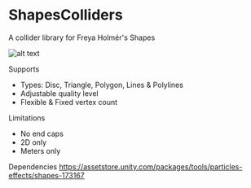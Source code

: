 # ShapesColliders
A collider library for Freya Holmér's Shapes

![alt text](https://github.com/smundell/ShapesColliders/blob/master/Shapes%20Colliders.PNG)

Supports
* Types: Disc, Triangle, Polygon, Lines & Polylines
* Adjustable quality level
* Flexible & Fixed vertex count

Limitations
* No end caps
* 2D only
* Meters only

Dependencies
https://assetstore.unity.com/packages/tools/particles-effects/shapes-173167
